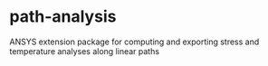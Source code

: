 # path-analysis
ANSYS extension package for computing and exporting stress and temperature analyses along linear paths
